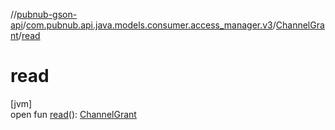 //[pubnub-gson-api](../../../index.md)/[com.pubnub.api.java.models.consumer.access_manager.v3](../index.md)/[ChannelGrant](index.md)/[read](read.md)

# read

[jvm]\
open fun [read](read.md)(): [ChannelGrant](index.md)
